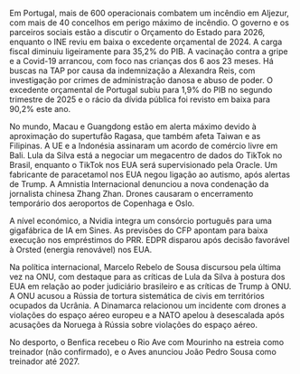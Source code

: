 Em Portugal, mais de 600 operacionais combatem um incêndio em Aljezur, com mais de 40 concelhos em perigo máximo de incêndio. O governo e os parceiros sociais estão a discutir o Orçamento do Estado para 2026, enquanto o INE reviu em baixa o excedente orçamental de 2024. A carga fiscal diminuiu ligeiramente para 35,2% do PIB. A vacinação contra a gripe e a Covid-19 arrancou, com foco nas crianças dos 6 aos 23 meses. Há buscas na TAP por causa da indemnização a Alexandra Reis, com investigação por crimes de administração danosa e abuso de poder. O excedente orçamental de Portugal subiu para 1,9% do PIB no segundo trimestre de 2025 e o rácio da dívida pública foi revisto em baixa para 90,2% este ano.

No mundo, Macau e Guangdong estão em alerta máximo devido à aproximação do supertufão Ragasa, que também afeta Taiwan e as Filipinas. A UE e a Indonésia assinaram um acordo de comércio livre em Bali. Lula da Silva está a negociar um megacentro de dados do TikTok no Brasil, enquanto o TikTok nos EUA será supervisionado pela Oracle. Um fabricante de paracetamol nos EUA negou ligação ao autismo, após alertas de Trump. A Amnistia Internacional denunciou a nova condenação da jornalista chinesa Zhang Zhan. Drones causaram o encerramento temporário dos aeroportos de Copenhaga e Oslo.

A nível económico, a Nvidia integra um consórcio português para uma gigafábrica de IA em Sines. As previsões do CFP apontam para baixa execução nos empréstimos do PRR. EDPR disparou após decisão favorável à Orsted (energia renovável) nos EUA.

Na política internacional, Marcelo Rebelo de Sousa discursou pela última vez na ONU, com destaque para as críticas de Lula da Silva à postura dos EUA em relação ao poder judiciário brasileiro e as críticas de Trump à ONU. A ONU acusou a Rússia de tortura sistemática de civis em territórios ocupados da Ucrânia. A Dinamarca relacionou um incidente com drones a violações do espaço aéreo europeu e a NATO apelou à desescalada após acusações da Noruega à Rússia sobre violações do espaço aéreo.

No desporto, o Benfica recebeu o Rio Ave com Mourinho na estreia como treinador (não confirmado), e o Aves anunciou João Pedro Sousa como treinador até 2027.
